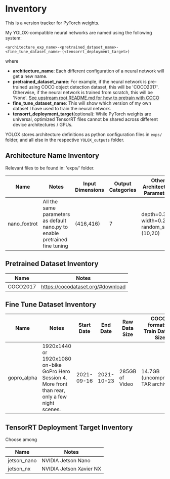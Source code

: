 # Inventory

This is a version tracker for PyTorch weights.

My YOLOX-compatible neural networks are named using the following system:
```
<architecture_exp_name>-<pretrained_dataset_name>-<fine_tune_dataset_name>-(<tensorrt_deployment_target>)
```

where

+ **architecture_name**: Each different configuration of a neural network will get a new name.
+ **pretrained_dataset_name**: For example, if the neural network is pre-trained using COCO object detection dataset, this will be 'COCO2017'. Otherwise, if the neural network is trained from scratch, this will be 'None'. [See upstream root README.md for how to pretrain with COCO](https://github.com/codename-gimondi/gi-YOLOX#readme)
+ **fine_tune_dataset_name**: This will show which version of my own dataset I have used to train the neural network.
+ **tensorrt_deployment_target**(optional): While PyTorch weights are universal, optimized TensorRT files cannot be shared across different device architectures / GPUs.

YOLOX stores architecture definitions as python configuration files in `exps/` folder, and all else in the respective `YOLOX_outputs` folder.

## Architecture Name Inventory

Relevant files to be found in: 'exps/' folder.

Name | Notes | Input Dimensions | Output Categories | Other Architecture Parameters
--- | --- | --- | --- | ---
nano_foxtrot | All the same parameters as default nano.py to enable pretrained fine tuning | (416,416) | 7 | depth=0.33, width=0.25, random_size=(10,20)

## Pretrained Dataset Inventory

Name | Notes
--- | ---
COCO2017 | https://cocodataset.org/#download

## Fine Tune Dataset Inventory

Name | Notes | Start Date | End Date | Raw Data Size | COCO-formatted Train Dataset Size
--- | --- | --- | --- | --- | ---
gopro_alpha | 1920x1440 or 1920x1080 on-bike GoPro Hero Session 4. More front than rear, only a few night scenes. | 2021-09-16 | 2021-10-23 | 285GB of Video | 14.7GB (uncompressed TAR archive)

## TensorRT Deployment Target Inventory

Choose among

Name | Notes
--- | ---
jetson_nano | NVIDIA Jetson Nano
jetson_nx | NVIDIA Jetson Xavier NX


